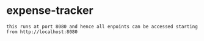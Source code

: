 # expense-tracker

   ```
   this runs at port 8080 and hence all enpoints can be accessed starting from http://localhost:8080
